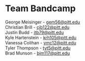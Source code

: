 # Team Bandcamp

George Meisinger - gem56@pitt.edu
<br />Christian Brill - cjb122@pitt.edu
<br />Justin Budd - jtb79@pitt.edu
<br />Kyle  Hartenstein - krh105@pitt.edu
<br />Vanessa Colihan - vmc12@pitt.edu
<br />Tyler Thompson - tyt5@pitt.edu
<br />Brad Munson - bjm117@pitt.edu
